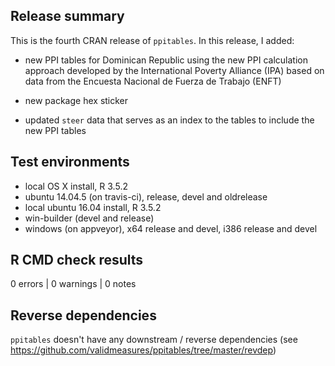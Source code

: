 ## Release summary
This is the fourth CRAN release of `ppitables`. In this release, I added:

* new PPI tables for Dominican Republic using the new PPI calculation approach
developed by the International Poverty Alliance (IPA) based on data from the
Encuesta Nacional de Fuerza de Trabajo (ENFT)

* new package hex sticker

* updated `steer` data that serves as an index to the tables to include the new
PPI tables

## Test environments
* local OS X install, R 3.5.2
* ubuntu 14.04.5 (on travis-ci), release, devel and oldrelease
* local ubuntu 16.04 install, R 3.5.2
* win-builder (devel and release)
* windows (on appveyor), x64 release and devel, i386 release and devel

## R CMD check results

0 errors | 0 warnings | 0 notes

## Reverse dependencies
`ppitables` doesn't have any downstream / reverse dependencies 
(see https://github.com/validmeasures/ppitables/tree/master/revdep)
